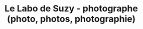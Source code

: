 ---
title: "Le Labo de Suzy - photographe (photo, photos, photographie)"
url: /tournay/le-labo-de-suzy-photographe-photo-photos-photographie/
shop: photo
---